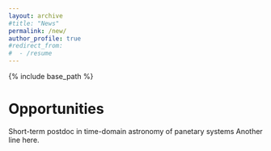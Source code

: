 ```yaml
---
layout: archive
#title: "News"
permalink: /new/
author_profile: true
#redirect_from:
#  - /resume
---
```


{% include base_path %}

Opportunities
======
Short-term postdoc in time-domain astronomy of panetary systems
Another line here.
